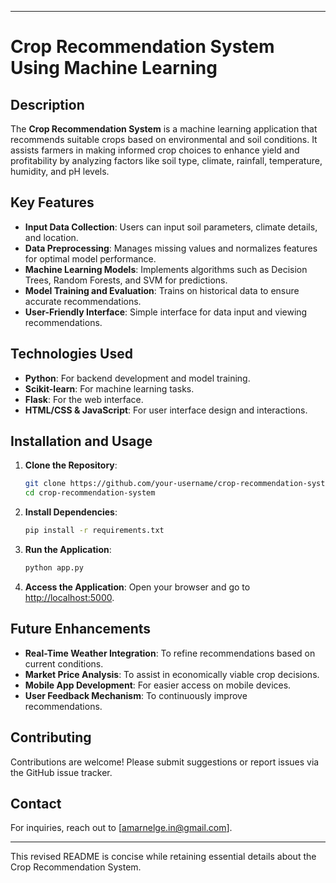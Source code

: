 


---

# Crop Recommendation System Using Machine Learning

## Description
The **Crop Recommendation System** is a machine learning application that recommends suitable crops based on environmental and soil conditions. It assists farmers in making informed crop choices to enhance yield and profitability by analyzing factors like soil type, climate, rainfall, temperature, humidity, and pH levels.

## Key Features

- **Input Data Collection**: Users can input soil parameters, climate details, and location.
- **Data Preprocessing**: Manages missing values and normalizes features for optimal model performance.
- **Machine Learning Models**: Implements algorithms such as Decision Trees, Random Forests, and SVM for predictions.
- **Model Training and Evaluation**: Trains on historical data to ensure accurate recommendations.
- **User-Friendly Interface**: Simple interface for data input and viewing recommendations.

## Technologies Used

- **Python**: For backend development and model training.
- **Scikit-learn**: For machine learning tasks.
- **Flask**: For the web interface.
- **HTML/CSS & JavaScript**: For user interface design and interactions.

## Installation and Usage

1. **Clone the Repository**:
   ```bash
   git clone https://github.com/your-username/crop-recommendation-system.git
   cd crop-recommendation-system
   ```

2. **Install Dependencies**:
   ```bash
   pip install -r requirements.txt
   ```

3. **Run the Application**:
   ```bash
   python app.py
   ```

4. **Access the Application**:
   Open your browser and go to [http://localhost:5000](http://localhost:5000).

## Future Enhancements

- **Real-Time Weather Integration**: To refine recommendations based on current conditions.
- **Market Price Analysis**: To assist in economically viable crop decisions.
- **Mobile App Development**: For easier access on mobile devices.
- **User Feedback Mechanism**: To continuously improve recommendations.

## Contributing

Contributions are welcome! Please submit suggestions or report issues via the GitHub issue tracker.

## Contact

For inquiries, reach out to [amarnelge.in@gmail.com].

--- 

This revised README is concise while retaining essential details about the Crop Recommendation System.
